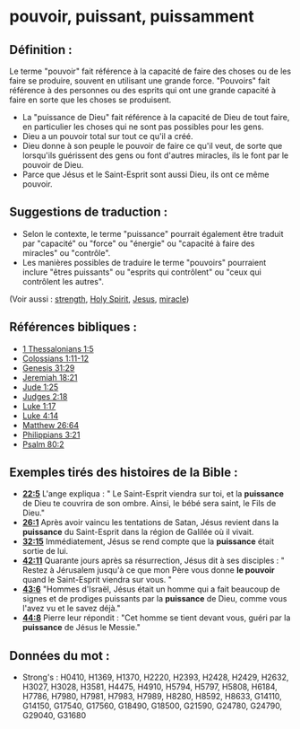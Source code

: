 # pouvoir, puissant, puissamment

## Définition :

Le terme "pouvoir" fait référence à la capacité de faire des choses ou de les faire se produire, souvent en utilisant une grande force. "Pouvoirs" fait référence à des personnes ou des esprits qui ont une grande capacité à faire en sorte que les choses se produisent.

* La "puissance de Dieu" fait référence à la capacité de Dieu de tout faire, en particulier les choses qui ne sont pas possibles pour les gens.
* Dieu a un pouvoir total sur tout ce qu'il a créé.
* Dieu donne à son peuple le pouvoir de faire ce qu'il veut, de sorte que lorsqu'ils guérissent des gens ou font d'autres miracles, ils le font par le pouvoir de Dieu.
* Parce que Jésus et le Saint-Esprit sont aussi Dieu, ils ont ce même pouvoir.

## Suggestions de traduction :

* Selon le contexte, le terme "puissance" pourrait également être traduit par "capacité" ou "force" ou "énergie" ou "capacité à faire des miracles" ou "contrôle".
* Les manières possibles de traduire le terme "pouvoirs" pourraient inclure "êtres puissants" ou "esprits qui contrôlent" ou "ceux qui contrôlent les autres".

(Voir aussi : [strength](../other/strength.md), [Holy Spirit](../kt/holyspirit.md), [Jesus](../kt/jesus.md), [miracle](../kt/miracle.md))

## Références bibliques :

* [1 Thessalonians 1:5](rc://en/tn/help/1th/01/05)
* [Colossians 1:11-12](rc://en/tn/help/col/01/11)
* [Genesis 31:29](rc://en/tn/help/gen/31/29)
* [Jeremiah 18:21](rc://en/tn/help/jer/18/21)
* [Jude 1:25](rc://en/tn/help/jud/01/25)
* [Judges 2:18](rc://en/tn/help/jdg/02/18)
* [Luke 1:17](rc://en/tn/help/luk/01/17)
* [Luke 4:14](rc://en/tn/help/luk/04/14)
* [Matthew 26:64](rc://en/tn/help/mat/26/64)
* [Philippians 3:21](rc://en/tn/help/php/03/21)
* [Psalm 80:2](rc://en/tn/help/psa/080/02)

## Exemples tirés des histoires de la Bible :

* __[22:5](rc://en/tn/help/obs/22/05)__ L'ange expliqua : " Le Saint-Esprit viendra sur toi, et la __puissance__ de Dieu te couvrira de son ombre. Ainsi, le bébé sera saint, le Fils de Dieu."
* __[26:1](rc://en/tn/help/obs/26/01)__ Après avoir vaincu les tentations de Satan, Jésus revient dans la __puissance__ du Saint-Esprit dans la région de Galilée où il vivait.
* __[32:15](rc://en/tn/help/obs/32/15)__ Immédiatement, Jésus se rend compte que la __puissance__ était sortie de lui.
* __[42:11](rc://en/tn/help/obs/42/11)__ Quarante jours après sa résurrection, Jésus dit à ses disciples : " Restez à Jérusalem jusqu'à ce que mon Père vous donne __le pouvoir__ quand le Saint-Esprit viendra sur vous. "
* __[43:6](rc://en/tn/help/obs/43/06)__ "Hommes d'Israël, Jésus était un homme qui a fait beaucoup de signes et de prodiges puissants par la __puissance__ de Dieu, comme vous l'avez vu et le savez déjà."
* __[44:8](rc://en/tn/help/obs/44/08)__ Pierre leur répondit : "Cet homme se tient devant vous, guéri par la __puissance__ de Jésus le Messie."

## Données du mot :

* Strong's : H0410, H1369, H1370, H2220, H2393, H2428, H2429, H2632, H3027, H3028, H3581, H4475, H4910, H5794, H5797, H5808, H6184, H7786, H7980, H7981, H7983, H7989, H8280, H8592, H8633, G14110, G14150, G17540, G17560, G18490, G18500, G21590, G24780, G24790, G29040, G31680

